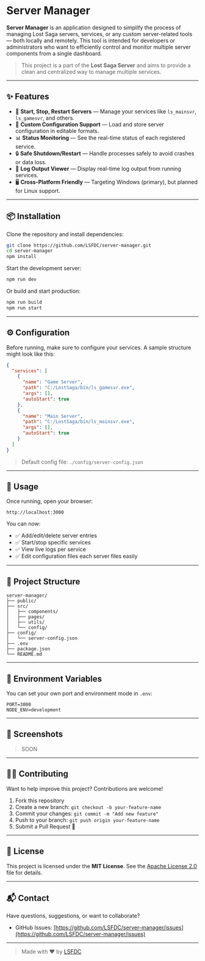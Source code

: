# Server Manager

**Server Manager** is an application designed to simplify the process of managing Lost Saga servers, services, or any custom server-related tools — both locally and remotely. This tool is intended for developers or administrators who want to efficiently control and monitor multiple server components from a single dashboard.

> This project is a part of the **Lost Saga Server** and aims to provide a clean and centralized way to manage multiple services.

---

## ✨ Features

- 🔧 **Start, Stop, Restart Servers** — Manage your services like `ls_mainsvr`, `ls_gamesvr`, and others.
- 📂 **Custom Configuration Support** — Load and store server configuration in editable formats.
- 📊 **Status Monitoring** — See the real-time status of each registered service.
- 🔒 **Safe Shutdown/Restart** — Handle processes safely to avoid crashes or data loss.
- 💬 **Log Output Viewer** — Display real-time log output from running services.
- 🖥️ **Cross-Platform Friendly** — Targeting Windows (primary), but planned for Linux support.

---

## 📦 Installation

Clone the repository and install dependencies:

```bash
git clone https://github.com/LSFDC/server-manager.git
cd server-manager
npm install
```

Start the development server:

```bash
npm run dev
```

Or build and start production:

```bash
npm run build
npm run start
```

---

## ⚙️ Configuration

Before running, make sure to configure your services. A sample structure might look like this:

```json
{
  "services": [
    {
      "name": "Game Server",
      "path": "C:/LostSaga/bin/ls_gamesvr.exe",
      "args": [],
      "autoStart": true
    },
    {
      "name": "Main Server",
      "path": "C:/LostSaga/bin/ls_mainsvr.exe",
      "args": [],
      "autoStart": true
    }
  ]
}
```

> Default config file: `./config/server-config.json`

---

## 🚀 Usage

Once running, open your browser:

```
http://localhost:3000
```

You can now:

- ✅ Add/edit/delete server entries
- ✅ Start/stop specific services
- ✅ View live logs per service
- ✅ Edit configuration files each server files easily

---

## 📁 Project Structure

```
server-manager/
├── public/
├── src/
│   ├── components/
│   ├── pages/
│   ├── utils/
│   └── config/
├── config/
│   └── server-config.json
├── .env
├── package.json
└── README.md
```

---

## 🧪 Environment Variables

You can set your own port and environment mode in `.env`:

```env
PORT=3000
NODE_ENV=development
```

---

## 📸 Screenshots

> SOON

---

## 🧑‍💻 Contributing

Want to help improve this project? Contributions are welcome!

1. Fork this repository
2. Create a new branch: `git checkout -b your-feature-name`
3. Commit your changes: `git commit -m "Add new feature"`
4. Push to your branch: `git push origin your-feature-name`
5. Submit a Pull Request 🚀

---

## 📜 License

This project is licensed under the **MIT License**. See the [Apache License 2.0](./LICENSE) file for details.

---

## 📬 Contact

Have questions, suggestions, or want to collaborate?

- GitHub Issues: [https://github.com/LSFDC/server-manager/issues](https://github.com/LSFDC/server-manager/issues)

---

> Made with ❤️ by [LSFDC](https://github.com/LSFDC)
